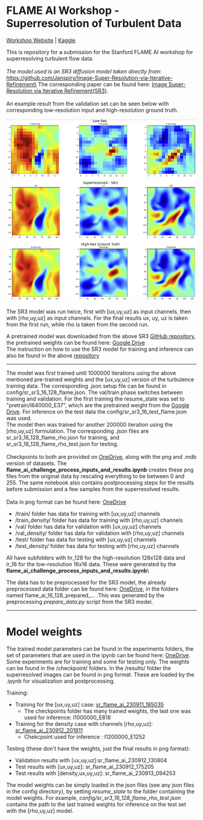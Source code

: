 # FLAME AI Workshop - Superresolution of Turbulent Data

[Workshop Website](https://flame-ai-workshop.github.io) | [Kaggle](https://www.kaggle.com/competitions/2023-flame-ai-challenge)

This is repository for a submission for the Stanford FLAME AI workshop for superresolving turbulent flow data.\
\
*The model used is an SR3 diffusion model taken directly from*: https://github.com/Janspiry/Image-Super-Resolution-via-Iterative-Refinement\
The corresponding paper can be found here: [Image Super-Resolution via Iterative Refinement(SR3)](https://arxiv.org/pdf/2104.07636.pdf ).\
\
An example result from the validation set can be seen below with corresponding low-resolution input and high-resolution ground truth.


 <img src="./misc/superres1.png" alt="show" style="zoom:90%;" /> 

The SR3 model was run twice, first with [ux,uy,uz] as input channels, then with [rho,uy,uz] as input channels. For the final results ux, uy, uz is taken from the first run, while rho is taken from the second run.

A pretrained model was downloaded from the above SR3 [GitHub repository](https://github.com/Janspiry/Image-Super-Resolution-via-Iterative-Refinement), the pretrained weights can be found here: [Google Drive](https://drive.google.com/drive/folders/12jh0K8XoM1FqpeByXvugHHAF3oAZ8KRu)\
The instruction on how to use the SR3 model for training and inference can also be found in the above [repository](https://github.com/Janspiry/Image-Super-Resolution-via-Iterative-Refinement)
***
The model was first trained until 1000000 iterations using the above mentioned pre-trained weights and the [ux,uy,uz] version of the turbulence training data. The corresponding .json setup file can be found in config/sr_sr3_16_128_flame.json. The val/train phase switches between training and validation. For the first training the resume_state was set to "pretrain/I640000_E37", which are the pretrained weight from the [Google Drive](https://drive.google.com/drive/folders/12jh0K8XoM1FqpeByXvugHHAF3oAZ8KRu). For inference on the test data the config/sr_sr3_16_test_flame.json was used. \
The model then was trained for another 200000 iteration using the [rho,uy,uz] formulation. The corresponding .json files are sr_sr3_16_128_flame_rho.json for training, and sr_sr3_16_128_flame_rho_test.json for testing.\
\
Checkpoints to both are provided on [OneDrive](https://1drv.ms/f/s!AuYkVS2by4myiLM-QddYUibf73oAFQ?e=TlDRbt), along with the png and .mdb version of datasets. The **flame_ai_challenge_process_inputs_and_results.ipynb** creates these png files from the original data by rescaling everything to be between 0 and 255. The same notebook also contains postprocessing steps for the results before submission and a few samples from the superresolved results.\
\
Data in png format can be found here: [OneDrive](https://1drv.ms/f/s!AuYkVS2by4myiLNMtnuJi3iGvcfJog?e=aXfmZw)
- /train/ folder has data for training with [ux,uy,uz] channels
- /train_density/ folder has data for training with [rho,uy,uz] channels
- /val/ folder has data for validation with [ux,uy,uz] channels
- /val_density/ folder has data for validation with [rho,uy,uz] channels
- /test/ folder has data for testing with [ux,uy,uz] channels
- /test_density/ folder has data for testing with [rho,uy,uz] channels
  
All have subfolders with hr_128 for the high-resolution 128x128 data and lr_16 for the low-resolution 16x16 data. These were generated by the **flame_ai_challenge_process_inputs_and_results.ipynb**\


The data has to be preprocessed for the SR3 model, the already preprocessed data folder can be found here: [OneDrive](https://1drv.ms/f/s!AuYkVS2by4myiLM-QddYUibf73oAFQ?e=xXcb9B), in the folders named flame_ai_16_128_prepared_... .This was generated by the preprocessing *prepare_data.py* script from the SR3 model.
***
# Model weights 
The trained model parameters can be found in the experiments folders, the set of parameters that are used in the ipynb can be found here: [OneDrive](https://1drv.ms/f/s!AuYkVS2by4myic4i3eMPT3yM1p2GUg?e=yhlf0I). Some experiments are for training and some for testing only. The weights can be found in the /checkpoint/ folders. In the /results/ folder the superresolved images can be found in png format. These are loaded by the .ipynb for visualization and postprocessing.

Training:
- Training for the [ux,uy,uz] case: [sr_flame_ai_230911_185035](https://1drv.ms/f/s!AuYkVS2by4myieJCLSYAp4aVdlQp_g?e=rxurTc)
    - The checkpoints folder has many trained weights, the last one was used for inference: I1000000_E818   
- Training for the density case with channels [rho,uy,uz]: [sr_flame_ai_230912_201811](https://1drv.ms/f/s!AuYkVS2by4myieIpHTSop6OTNYDEvA?e=GtTemJ)
    - Chekcpoint used for inference : I1200000_E1252 


Testing (these don't have the weights, just the final results in png format):
- Validation results with [ux,uy,uz]:sr_flame_ai_230912_130804
- Test results with [ux,uy,uz]: sr_flame_ai_230912_175205
- Test results with [density,ux,uy,uz]: sr_flame_ai_230913_094253

The model weights can be simply loaded in the json files (see any json files in the config directory), by setting *resume_state* to the folder containing the model weights. For example, *config/sr_sr3_16_128_flame_rho_test.json* contains the path to the last trained weights for inference on the test set with the [rho,uy,uz] model.












